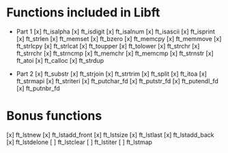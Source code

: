 # Functions included in Libft

* Part 1
[x] ft_isalpha
[x] ft_isdigit
[x] ft_isalnum
[x] ft_isascii
[x] ft_isprint
[x] ft_strlen
[x] ft_memset
[x] ft_bzero
[x] ft_memcpy
[x] ft_memmove
[x] ft_strlcpy
[x] ft_strlcat
[x] ft_toupper
[x] ft_tolower
[x] ft_strchr
[x] ft_strrchr
[x] ft_strncmp
[x] ft_memchr
[x] ft_memcmp
[x] ft_strnstr
[x] ft_atoi
[x] ft_calloc
[x] ft_strdup

* Part 2
[x] ft_substr
[x] ft_strjoin
[x] ft_strtrim
[x] ft_split
[x] ft_itoa
[x] ft_strmapi
[x] ft_striteri
[x] ft_putchar_fd
[x] ft_putstr_fd
[x] ft_putendl_fd
[x] ft_putnbr_fd

# Bonus functions

[x] ft_lstnew
[x] ft_lstadd_front
[x] ft_lstsize
[x] ft_lstlast
[x] ft_lstadd_back
[x] ft_lstdelone
[ ] ft_lstclear
[ ] ft_lstiter
[ ] ft_lstmap